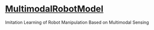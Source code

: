 # [MultimodalRobotModel](https://github.com/mmurooka/MultimodalRobotModel)
Imitation Learning of Robot Manipulation Based on Multimodal Sensing
